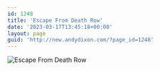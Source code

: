 ```yaml
---
id: 1248
title: 'Escape From Death Row'
date: '2023-03-17T13:45:18+00:00'
layout: page
guid: 'http://new.andydixon.com/?page_id=1248'
---
```


![Escape From Death Row](https://i0.wp.com/assets.g8x2.ldn.idrivee2-23.com/posters/Escape%20From%20Death%20Row%2001.jpg?w=1200&ssl=1 "Escape From Death Row")